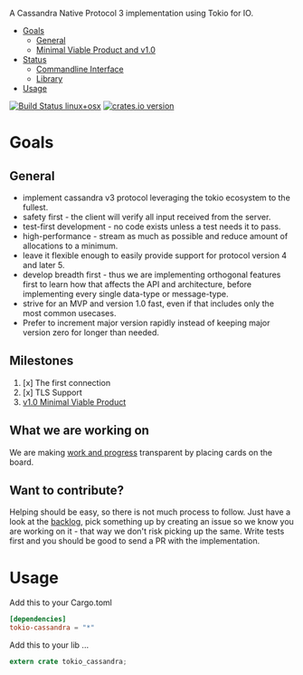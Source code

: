 <!-- START doctoc generated TOC please keep comment here to allow auto update -->
<!-- DON'T EDIT THIS SECTION, INSTEAD RE-RUN doctoc TO UPDATE -->
A Cassandra Native Protocol 3 implementation using Tokio for IO.

- [Goals](#goals)
  - [General](#general)
  - [Minimal Viable Product and v1.0](#minimal-viable-product-and-v10)
- [Status](#status)
  - [Commandline Interface](#commandline-interface)
  - [Library](#library)
- [Usage](#usage)

<!-- END doctoc generated TOC please keep comment here to allow auto update -->

[![Build Status linux+osx](https://travis-ci.org/nhellwig/tokio-cassandra.svg?branch=master)](https://travis-ci.org/nhellwig/tokio-cassandra)
[![crates.io version](https://img.shields.io/crates/v/tokio-cassandra.svg)](https://crates.io/crates/tokio-cassandra)

# Goals
## General
* implement cassandra v3 protocol leveraging the tokio ecosystem to the fullest.
* safety first - the client will verify all input received from the server.
* test-first development - no code exists unless a test needs it to pass.
* high-performance - stream as much as possible and reduce amount of allocations to a minimum.
* leave it flexible enough to easily provide support for protocol version 4 and later 5.
* develop breadth first - thus we are implementing orthogonal features first to learn how that affects the API and architecture, before implementing every single data-type or message-type.
* strive for an MVP and version 1.0 fast, even if that includes only the most common usecases.
* Prefer to increment major version rapidly instead of keeping major version zero for longer than needed.

## Milestones
1. [x] The first connection
1. [x] TLS Support
1. [v1.0 Minimal Viable Product](https://github.com/nhellwig/tokio-cassandra/milestone/2)

## What we are working on

We are making [work and progress][kanban] transparent by placing cards on the board.

## Want to contribute?

Helping should be easy, so there is not much process to follow. Just have a look at the [backlog][kanban], pick something up by creating an issue so we know you are working on it - that way we don't risk picking up the same. Write tests first and you should be good to send a PR with the implementation.

# Usage

Add this to your Cargo.toml
```toml
[dependencies]
tokio-cassandra = "*"
```

Add this to your lib ...
```Rust
extern crate tokio_cassandra;
```

[kanban]: https://github.com/nhellwig/tokio-cassandra/projects/2
